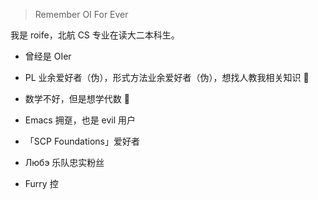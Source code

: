 > Remember OI For Ever

我是 roife，北航 CS 专业在读大二本科生。

- 曾经是 OIer

- PL 业余爱好者（伪），形式方法业余爱好者（伪），想找人教我相关知识 🤣

- 数学不好，但是想学代数 🦘

- Emacs 拥趸，也是 evil 用户

- 「SCP Foundations」爱好者

- Любэ 乐队忠实粉丝

- Furry 控